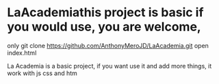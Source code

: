 # LaAcademiathis project is basic if you would use, you are welcome, 
only git clone https://github.com/AnthonyMeroJD/LaAcademia.git 
open index.html

La Academia is a basic project,  if you want use it and add more things, it work with js css and htm 
